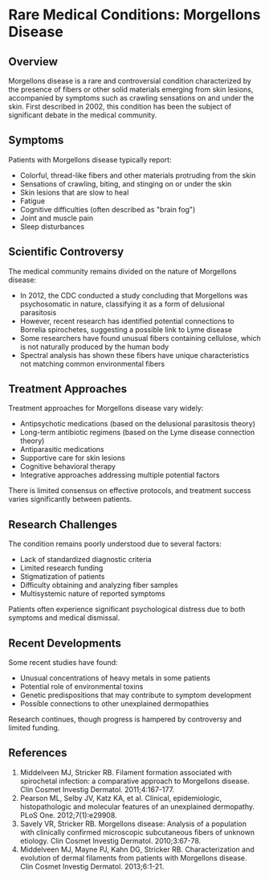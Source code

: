 # Rare Medical Conditions: Morgellons Disease

## Overview

Morgellons disease is a rare and controversial condition characterized by the presence of fibers or other solid materials emerging from skin lesions, accompanied by symptoms such as crawling sensations on and under the skin. First described in 2002, this condition has been the subject of significant debate in the medical community.

## Symptoms

Patients with Morgellons disease typically report:

- Colorful, thread-like fibers and other materials protruding from the skin
- Sensations of crawling, biting, and stinging on or under the skin
- Skin lesions that are slow to heal
- Fatigue
- Cognitive difficulties (often described as "brain fog")
- Joint and muscle pain
- Sleep disturbances

## Scientific Controversy

The medical community remains divided on the nature of Morgellons disease:

- In 2012, the CDC conducted a study concluding that Morgellons was psychosomatic in nature, classifying it as a form of delusional parasitosis
- However, recent research has identified potential connections to Borrelia spirochetes, suggesting a possible link to Lyme disease
- Some researchers have found unusual fibers containing cellulose, which is not naturally produced by the human body
- Spectral analysis has shown these fibers have unique characteristics not matching common environmental fibers

## Treatment Approaches

Treatment approaches for Morgellons disease vary widely:

- Antipsychotic medications (based on the delusional parasitosis theory)
- Long-term antibiotic regimens (based on the Lyme disease connection theory)
- Antiparasitic medications
- Supportive care for skin lesions
- Cognitive behavioral therapy
- Integrative approaches addressing multiple potential factors

There is limited consensus on effective protocols, and treatment success varies significantly between patients.

## Research Challenges

The condition remains poorly understood due to several factors:

- Lack of standardized diagnostic criteria
- Limited research funding
- Stigmatization of patients
- Difficulty obtaining and analyzing fiber samples
- Multisystemic nature of reported symptoms

Patients often experience significant psychological distress due to both symptoms and medical dismissal.

## Recent Developments

Some recent studies have found:

- Unusual concentrations of heavy metals in some patients
- Potential role of environmental toxins
- Genetic predispositions that may contribute to symptom development
- Possible connections to other unexplained dermopathies

Research continues, though progress is hampered by controversy and limited funding.

## References

1. Middelveen MJ, Stricker RB. Filament formation associated with spirochetal infection: a comparative approach to Morgellons disease. Clin Cosmet Investig Dermatol. 2011;4:167-177.
2. Pearson ML, Selby JV, Katz KA, et al. Clinical, epidemiologic, histopathologic and molecular features of an unexplained dermopathy. PLoS One. 2012;7(1):e29908.
3. Savely VR, Stricker RB. Morgellons disease: Analysis of a population with clinically confirmed microscopic subcutaneous fibers of unknown etiology. Clin Cosmet Investig Dermatol. 2010;3:67-78.
4. Middelveen MJ, Mayne PJ, Kahn DG, Stricker RB. Characterization and evolution of dermal filaments from patients with Morgellons disease. Clin Cosmet Investig Dermatol. 2013;6:1-21.